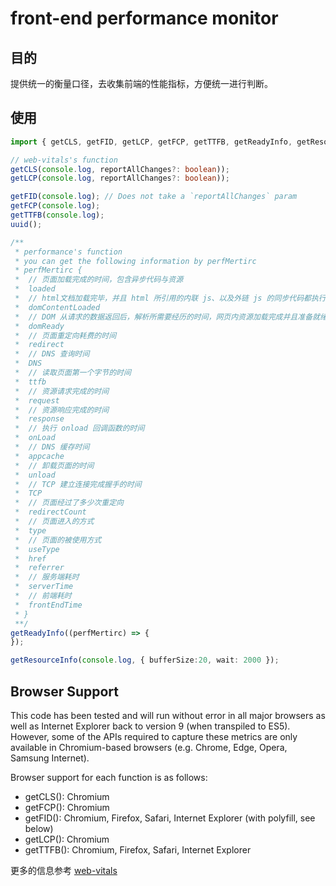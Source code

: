 # front-end performance monitor

## 目的

提供统一的衡量口径，去收集前端的性能指标，方便统一进行判断。

## 使用

```typescript
import { getCLS, getFID, getLCP, getFCP, getTTFB, getReadyInfo, getResourceInfo, getFPS, uuid } from 'perf-montior';

// web-vitals's function
getCLS(console.log, reportAllChanges?: boolean));
getLCP(console.log, reportAllChanges?: boolean));

getFID(console.log); // Does not take a `reportAllChanges` param
getFCP(console.log);
getTTFB(console.log);
uuid();

/**
 * performance's function
 * you can get the following information by perfMertirc
 * perfMertirc {
 *  // 页面加载完成的时间，包含异步代码与资源
 *  loaded
 *  // html文档加载完毕，并且 html 所引用的内联 js、以及外链 js 的同步代码都执行完毕后触发。
 *  domContentLoaded
 *  // DOM 从请求的数据返回后，解析所需要经历的时间，网页内资源加载完成并且准备就绪的时间
 *  domReady
 *  // 页面重定向耗费的时间
 *  redirect
 *  // DNS 查询时间
 *  DNS
 *  // 读取页面第一个字节的时间
 *  ttfb
 *  // 资源请求完成的时间
 *  request
 *  // 资源响应完成的时间
 *  response
 *  // 执行 onload 回调函数的时间
 *  onLoad
 *  // DNS 缓存时间
 *  appcache
 *  // 卸载页面的时间
 *  unload
 *  // TCP 建立连接完成握手的时间
 *  TCP
 *  // 页面经过了多少次重定向
 *  redirectCount
 *  // 页面进入的方式
 *  type
 *  // 页面的被使用方式
 *  useType
 *  href
 *  referrer
 *  // 服务端耗时
 *  serverTime
 *  // 前端耗时
 *  frontEndTime
 * }
 **/
getReadyInfo((perfMertirc) => {
});

getResourceInfo(console.log, { bufferSize:20, wait: 2000 });
```

## Browser Support

This code has been tested and will run without error in all major browsers as well as Internet Explorer back to version 9 (when transpiled to ES5). However, some of the APIs required to capture these metrics are only available in Chromium-based browsers (e.g. Chrome, Edge, Opera, Samsung Internet).

Browser support for each function is as follows:

- getCLS(): Chromium  
- getFCP(): Chromium  
- getFID(): Chromium, Firefox, Safari, Internet Explorer (with polyfill, see below)  
- getLCP(): Chromium  
- getTTFB(): Chromium, Firefox, Safari, Internet Explorer  

更多的信息参考 [web-vitals](https://github.com/GoogleChrome/web-vitals)